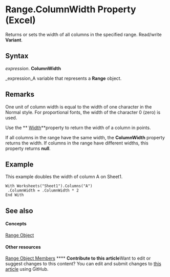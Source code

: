 
# Range.ColumnWidth Property (Excel)

Returns or sets the width of all columns in the specified range. Read/write  **Variant**.


## Syntax

 _expression_. **ColumnWidth**

 _expression_A variable that represents a  **Range** object.


## Remarks

One unit of column width is equal to the width of one character in the Normal style. For proportional fonts, the width of the character 0 (zero) is used.

Use the  ** [Width](75c3aff6-25a0-2f64-2c25-da213b87393b.md)**property to return the width of a column in points.

If all columns in the range have the same width, the  **ColumnWidth** property returns the width. If columns in the range have different widths, this property returns **null**.


## Example

This example doubles the width of column A on Sheet1.


```
With Worksheets("Sheet1").Columns("A") 
 .ColumnWidth = .ColumnWidth * 2 
End With
```


## See also


#### Concepts


 [Range Object](b8207778-0dcc-4570-1234-f130532cc8cd.md)
#### Other resources


 [Range Object Members](4336bf81-1e63-7e44-1792-baf366a027a7.md)
****   **Contribute to this article**Want to edit or suggest changes to this content? You can edit and submit changes to  [this article](https://github.com/jhershey00/VBA_Excel_Test/OpenXMLCon/articles/a6364bb1-2e3d-07d6-20e4-c9fa8f7c5ad3.md) using GitHub.

